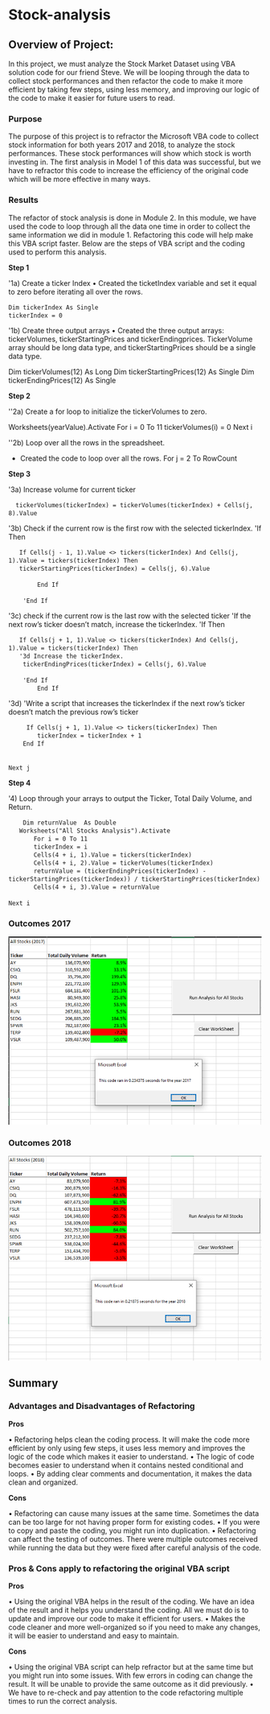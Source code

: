 # Stock-analysis


## **Overview of Project**: 
In this project, we must analyze the Stock Market Dataset using VBA solution code for our friend Steve. We will be looping through the data to collect stock performances and then refactor the code to make it more efficient by taking few steps, using less memory, and improving our logic of the code to make it easier for future users to read. 

### **Purpose**
The purpose of this project is to refractor the Microsoft VBA code to collect stock information for both years 2017 and 2018, to analyze the stock performances. These stock performances will show which stock is worth investing in. The first analysis in Model 1 of this data was successful, but we have to refractor this code to increase the efficiency of the original code which will be more effective in many ways.

### **Results**
The refactor of stock analysis is done in Module 2. In this module, we have used the code to loop through all the data one time in order to collect the same information we did in module 1. Refactoring this code will help make this VBA script faster. Below are the steps of VBA script and the coding used to perform this analysis. 

**Step 1**

'1a) Create a ticker Index
•	Created the ticketIndex variable and set it equal to zero before iterating all over the rows.

    Dim tickerIndex As Single
    tickerIndex = 0

'1b) Create three output arrays
•	Created the three output arrays: tickerVolumes, tickerStartingPrices and tickerEndingprices. TickerVolume array should be long data type, and tickerStartingPrices should be a single data type.
    
   Dim tickerVolumes(12) As Long
   Dim tickerStartingPrices(12) As Single
   Dim tickerEndingPrices(12) As Single

**Step 2**

''2a) Create a for loop to initialize the tickerVolumes to zero. 

Worksheets(yearValue).Activate
    For i = 0 To 11
    tickerVolumes(i) = 0
    Next i
     
 ''2b) Loop over all the rows in the spreadsheet. 
 - Created the code to loop over all the rows. 
    For j = 2 To RowCount
 
 **Step 3**
 
  '3a) Increase volume for current ticker
      
      tickerVolumes(tickerIndex) = tickerVolumes(tickerIndex) + Cells(j, 8).Value
                
         
  '3b) Check if the current row is the first row with the selected tickerIndex.
        'If  Then
           
       If Cells(j - 1, 1).Value <> tickers(tickerIndex) And Cells(j, 1).Value = tickers(tickerIndex) Then
       tickerStartingPrices(tickerIndex) = Cells(j, 6).Value
             
            End If
            
        'End If
        
  '3c) check if the current row is the last row with the selected ticker
         'If the next row’s ticker doesn’t match, increase the tickerIndex.
        'If  Then
        
       If Cells(j + 1, 1).Value <> tickers(tickerIndex) And Cells(j, 1).Value = tickers(tickerIndex) Then
       '3d Increase the tickerIndex.
        tickerEndingPrices(tickerIndex) = Cells(j, 6).Value
        
        'End If
            End If
        
        
  '3d) 'Write a script that increases the tickerIndex if the next row’s ticker doesn’t match the previous row’s ticker
        
         If Cells(j + 1, 1).Value <> tickers(tickerIndex) Then
            tickerIndex = tickerIndex + 1
        End If
   
    
    Next j
    
  **Step 4**
    
  '4) Loop through your arrays to output the Ticker, Total Daily Volume, and Return.
  
        Dim returnValue  As Double
       Worksheets("All Stocks Analysis").Activate
           For i = 0 To 11
           tickerIndex = i
           Cells(4 + i, 1).Value = tickers(tickerIndex)
           Cells(4 + i, 2).Value = tickerVolumes(tickerIndex)
           returnValue = (tickerEndingPrices(tickerIndex) - tickerStartingPrices(tickerIndex)) / tickerStartingPrices(tickerIndex)
           Cells(4 + i, 3).Value = returnValue

    Next i

### **Outcomes 2017** 

![VBA_Challenge_2017](https://github.com/Zainak94/stock-analysis/blob/main/VBA_Challenge_2017.PNG)

### **Outcomes 2018**

![VBA_Challenge_2018](https://github.com/Zainak94/stock-analysis/blob/main/VBA_Challenge_2018.PNG)

## **Summary**


### **Advantages and Disadvantages of Refactoring**

**Pros**

•	Refactoring helps clean the coding process. It will make the code more efficient by only using few steps, it uses less memory and improves the logic of the code which makes     it easier to understand.
•	The logic of code becomes easier to understand when it contains nested conditional and loops. 
•	By adding clear comments and documentation, it makes the data clean and organized.  

**Cons**

•	Refactoring can cause many issues at the same time. Sometimes the data can be too large for not having proper form for existing codes. 
•	If you were to copy and paste the coding, you might run into duplication. 
•	Refactoring can affect the testing of outcomes. There were multiple outcomes received while running the data but they were fixed after careful analysis of the code.

### **Pros & Cons apply to refactoring the original VBA script**

**Pros**

•	Using the original VBA helps in the result of the coding. We have an idea of the result and it helps you understand the coding. All we must do is to update and improve our       code to make it efficient for users.
•	Makes the code cleaner and more well-organized so if you need to make any changes, it will be easier to understand and easy to maintain. 

**Cons**

•	Using the original VBA script can help refractor but at the same time but you might run into some issues. With few errors in coding can change the result. It will be unable     to provide the same outcome as it did previously. 
•	We have to re-check and pay attention to the code refactoring multiple times to run the correct analysis. 
